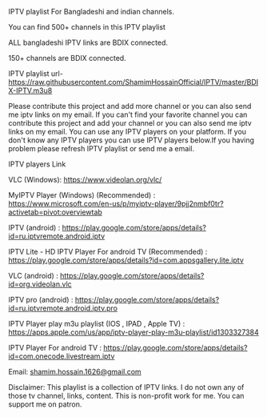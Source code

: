 IPTV playlist For Bangladeshi and indian channels.

You can find 500+ channels in this IPTV playlist

ALL bangladeshi IPTV links are BDIX connected.

150+ channels are BDIX connected.

IPTV playlist url- https://raw.githubusercontent.com/ShamimHossainOfficial/IPTV/master/BDIX-IPTV.m3u8

Please contribute this project and add more channel or you can also send me iptv links on my email. If you can't find your favorite channel you can contribute this project and add your channel or you can also send me iptv links on my email. You can use any IPTV players on your platform. If you don't know any IPTV players you can use IPTV players below.If you having problem please refresh IPTV playlist or send me a email.

IPTV players Link

VLC (Windows): https://www.videolan.org/vlc/

MyIPTV Player (Windows) (Recommended) : https://www.microsoft.com/en-us/p/myiptv-player/9pjj2nmbf0tr?activetab=pivot:overviewtab

IPTV (android) : https://play.google.com/store/apps/details?id=ru.iptvremote.android.iptv 

IPTV Lite - HD IPTV Player For android TV (Recommended) : https://play.google.com/store/apps/details?id=com.appsgallery.lite.iptv

VLC (android) : https://play.google.com/store/apps/details?id=org.videolan.vlc

IPTV pro (android) : https://play.google.com/store/apps/details?id=ru.iptvremote.android.iptv.pro

IPTV Player play m3u playlist (IOS , IPAD , Apple TV) : https://apps.apple.com/us/app/iptv-player-play-m3u-playlist/id1303327384

IPTV Player For android TV : https://play.google.com/store/apps/details?id=com.onecode.livestream.iptv


Email: shamim.hossain.1626@gmail.com

Disclaimer: This playlist is a collection of IPTV links. I do not own any of those tv channel, links, content. This is non-profit work for me. You can support me on patron.

